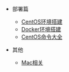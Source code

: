 <!-- 侧边栏配置文件 -->
* 部署篇
  * [CentOS环境搭建](centos/centos-service.md)
  * [Docker环境搭建](centos/docker-service.md)
  * [CentOS命令大全](centos/centos-command.md)

* 其他
  * [Mac相关](mac/mac.md)

[//]: # (  * [JAVA基础知识]&#40;java/java-doc.md&#41;)
[//]: # (* 项目技术)
[//]: # (  * [个人项目总结]&#40;java/myProject.md&#41;)

[//]: # (* 前端相关)
[//]: # (  * [Vue]&#40;vue/vue.md&#41;)
